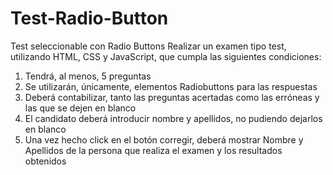 # Test-Radio-Button
Test seleccionable con Radio Buttons
Realizar un examen tipo test, utilizando HTML, CSS y JavaScript, que cumpla las
siguientes condiciones:
1. Tendrá, al menos, 5 preguntas
2. Se utilizarán, únicamente, elementos Radiobuttons para las respuestas
3. Deberá contabilizar, tanto las preguntas acertadas como las erróneas y las
que se dejen en blanco
4. El candidato deberá introducir nombre y apellidos, no pudiendo dejarlos en
blanco
5. Una vez hecho click en el botón corregir, deberá mostrar Nombre y
Apellidos de la persona que realiza el examen y los resultados obtenidos
